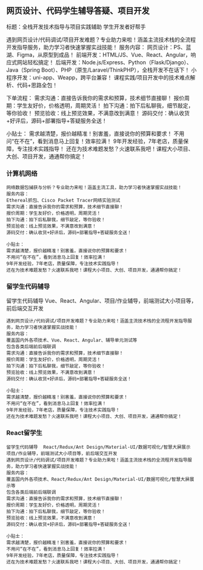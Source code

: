 ## 网页设计、代码学生辅导答疑、项目开发

标题：全栈开发技术指导与项目实践辅助 学生开发者好帮手

遇到网页设计/代码调试/项目开发难题？专业助力来啦！涵盖主流技术栈的全流程开发指导服务，助力学习者快速掌握实战技能！
服务内容：
网页设计：PS、蓝湖、Figma，从原型到成品！
前端开发：HTML/JS、Vue、React、Angular，响应式网站轻松搞定！
后端开发：Node.js/Express、Python（Flask/Django）、Java（Spring Boot）、PHP（原生/Laravel/ThinkPHP），全栈开发不在话下！
小程序开发：uni-app、Weapp，跨平台兼容！
课程实践/项目开发中的技术难点解析、代码+思路全包！

下单流程：
需求沟通：直接告诉我你的需求和预算，技术细节直接聊！
报价周期：学生友好价，价格透明，周期灵活！
拍下沟通：拍下后私聊我，细节敲定，等你验收！
预览验收：线上预览效果，不满意改到满意！
源码交付：确认收货+好评后，源码+部署指导+答疑服务全送！

小贴士：
需求越清楚，报价越精准！别害羞，直接说你的预算和要求！
不用问“在不在”，看到消息马上回复！效率拉满！
9年开发经验，7年老店，质量保障，专注技术实践指导！
还在为技术难题发愁？火速联系我吧！课程大小项目、大创、项目开发，通通帮你搞定！







### 计算机网络

```
网络数据包捕获与分析？专业助力来啦！涵盖主流工具，助力学习者快速掌握实战技能！
服务内容：
Ethereal抓包、Cisco Packet Tracer网络实验测试
需求沟通：直接告诉我你的需求和预算，技术细节直接聊！
报价周期：学生友好价，价格透明，周期灵活！
拍下沟通：拍下后私聊我，细节敲定，等你验收！
预览验收：线上预览效果，不满意改到满意！
源码交付：确认收货+好评后，源码+部署指导+答疑服务全送！

小贴士：
需求越清楚，报价越精准！别害羞，直接说你的预算和要求！
不用问“在不在”，看到消息马上回复！效率拉满！
9年开发经验，7年老店，质量保障，专注技术实践指导！
还在为技术难题发愁？火速联系我吧！课程大小项目、大创、项目开发，通通帮你搞定！
```



### 留学生代码辅导

留学生代码辅导 Vue、React、Angular、项目/作业辅导，前端测试大小项目等，前后端交互开发

```
遇到网页设计/代码调试/项目开发难题？专业助力来啦！涵盖主流技术栈的全流程开发指导服务，助力学习者快速掌握实战技能！
服务内容：
覆盖国内外各项技术、Vue、React、Angular、辅导单元测试等
包含各类后端前后端联调
需求沟通：直接告诉我你的需求和预算，技术细节直接聊！
报价周期：学生友好价，价格透明，周期灵活！
拍下沟通：拍下后私聊我，细节敲定，等你验收！
预览验收：线上预览效果，不满意改到满意！
源码交付：确认收货+好评后，源码+部署指导+答疑服务全送！

小贴士：
需求越清楚，报价越精准！别害羞，直接说你的预算和要求！
不用问“在不在”，看到消息马上回复！效率拉满！
9年开发经验，7年老店，质量保障，专注技术实践指导！
还在为技术难题发愁？火速联系我吧！课程大小项目、大创、项目开发，通通帮你搞定！
```



### React留学生

```
留学生代码辅导  React/Redux/Ant Design/Material-UI/数据可视化/智慧大屏展示
项目/作业辅导，前端测试大小项目等，前后端交互开发
遇到网页设计/代码调试/项目开发难题？专业助力来啦！涵盖主流技术栈的全流程开发指导服务，助力学习者快速掌握实战技能！
服务内容：
覆盖国内外各项技术、React/Redux/Ant Design/Material-UI/数据可视化/智慧大屏展示等
包含各类后端前后端联调
需求沟通：直接告诉我你的需求和预算，技术细节直接聊！
报价周期：学生友好价，价格透明，周期灵活！
拍下沟通：拍下后私聊我，细节敲定，等你验收！
预览验收：线上预览效果，不满意改到满意！
源码交付：确认收货+好评后，源码+部署指导+答疑服务全送！

小贴士：
需求越清楚，报价越精准！别害羞，直接说你的预算和要求！
不用问“在不在”，看到消息马上回复！效率拉满！
9年开发经验，7年老店，质量保障，专注技术实践指导！
还在为技术难题发愁？火速联系我吧！课程大小项目、大创、项目开发，通通帮你搞定！
```

